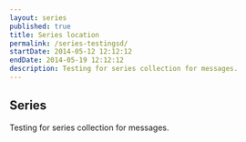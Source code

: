 ```yaml
---
layout: series
published: true
title: Series location
permalink: /series-testingsd/
startDate: 2014-05-12 12:12:12
endDate: 2014-05-19 12:12:12
description: Testing for series collection for messages.
---
```


## Series

Testing for series collection for messages.